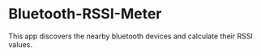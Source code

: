 # Bluetooth-RSSI-Meter
This app discovers the nearby bluetooth devices and calculate their RSSI values.
